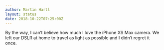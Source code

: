 ```yaml
---
author: Martin Hartl
layout: status
date: 2018-10-22T07:25:00Z
---
```

By the way, I can‘t believe how much I love the iPhone XS Max camera. We left our DSLR at home to travel as light as possible and I didn‘t regret it once.